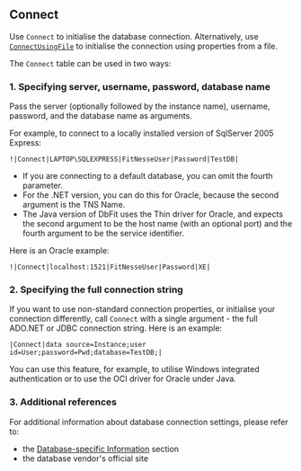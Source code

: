 
## Connect

Use `Connect` to initialise the database connection. Alternatively, use [`ConnectUsingFile`](#connect-using-file) to initialise the connection using properties from a file.

The `Connect` table can be used in two ways:

### 1. Specifying server, username, password, database name

Pass the server (optionally followed by the instance name), username, password, and the database name as arguments.

For example, to connect to a locally installed version of SqlServer 2005 Express:

    !|Connect|LAPTOP\SQLEXPRESS|FitNesseUser|Password|TestDB|

 *  If you are connecting to a default database, you can omit the fourth parameter.
 *  For the .NET version, you can do this for Oracle, because the second argument is the TNS Name.
 *  The Java version of DbFit uses the Thin driver for Oracle, and expects the second argument to be the host name (with an optional port) and the fourth argument to be the service identifier.

Here is an Oracle example:

    !|Connect|localhost:1521|FitNesseUser|Password|XE|

### 2. Specifying the full connection string

If you want to use non-standard connection properties, or initialise your connection differently, call `Connect` with a single argument - the full ADO.NET or JDBC connection string. Here is an example:

    |Connect|data source=Instance;user id=User;password=Pwd;database=TestDB;|

You can use this feature, for example, to utilise Windows integrated authentication or to use the OCI driver for Oracle under Java.

### 3. Additional references

For additional information about database connection settings, please refer to:

* the [Database-specific Information](database-specific-information.html) section
* the database vendor's official site

